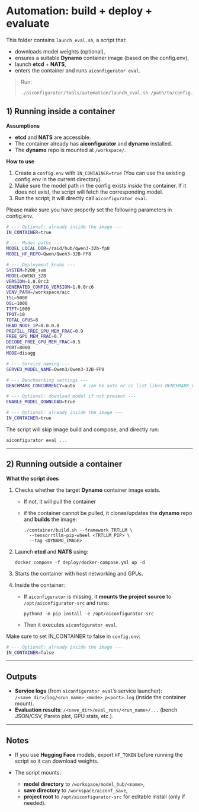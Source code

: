 
# Automation: build + deploy + evaluate

This folder contains `launch_eval.sh`, a script that:

* downloads model weights (optional),
* ensures a suitable **Dynamo** container image (based on the config.env),
* launch **etcd** + **NATS**,
* enters the container and runs `aiconfigurator eval`.

> Run:
>
> ```bash
> ./aiconfigurator/tools/automation/launch_eval.sh /path/to/config.env
> ```

## 1) Running **inside** a container

**Assumptions**

* **etcd** and **NATS** are accessible.
* The container already has **aiconfigurator** and **dynamo** installed.
* The **dynamo** repo is mounted at `/workspace/`.

**How to use**

1. Create a `config.env` with `IN_CONTAINER=true` (You can use the existing config.env in the current directory).
2. Make sure the model path in the config exists *inside* the container. If it does not exist, the script will fetch the corresponding model.
3. Run the script; it will directly call `aiconfigurator eval`.

Please make sure you have properly set the following parameters in config.env.


```bash
# --- Optional: already inside the image ---
IN_CONTAINER=true

# --- Model paths ---
MODEL_LOCAL_DIR=/raid/hub/qwen3-32b-fp8
MODEL_HF_REPO=Qwen/Qwen3-32B-FP8

# --- Deployment knobs ---
SYSTEM=h200_sxm
MODEL=QWEN3_32B
VERSION=1.0.0rc3
GENERATED_CONFIG_VERSION=1.0.0rc6
VENV_PATH=/workspace/aic
ISL=5000
OSL=1000
TTFT=1000
TPOT=10
TOTAL_GPUS=8
HEAD_NODE_IP=0.0.0.0
PREFILL_FREE_GPU_MEM_FRAC=0.9
FREE_GPU_MEM_FRAC=0.7
DECODE_FREE_GPU_MEM_FRAC=0.5
PORT=8000
MODE=disagg

# --- Service naming ---
SERVED_MODEL_NAME=Qwen3/Qwen3-32B-FP8

# --- Benchmarking settings ---
BENCHMARK_CONCURRENCY=auto   # can be auto or cc list likes BENCHMARK_CONCURRENCY="1 4 8 12 16 20"

# --- Optional: download model if not present ---
ENABLE_MODEL_DOWNLOAD=true

# --- Optional: already inside the image ---
IN_CONTAINER=true
```

The script will skip image build and compose, and directly run:

```
aiconfigurator eval ...
```

---

## 2) Running **outside** a container

**What the script does**

1. Checks whether the target **Dynamo** container image exists.

   * If not, it will pull the container
   * if the container cannot be pulled, it clones/updates the **dynamo** repo and **builds** the image:

     ```
     ./container/build.sh --framework TRTLLM \
       --tensorrtllm-pip-wheel <TRTLLM_PIP> \
       --tag <DYNAMO_IMAGE>
     ```
2. Launch **etcd** and **NATS** using:

   ```
   docker compose -f deploy/docker-compose.yml up -d
   ```

3. Starts the container with host networking and GPUs.
4. Inside the container:

   * If `aiconfigurator` is missing, it **mounts the project source** to `/opt/aiconfigurator-src` and runs:

     ```
     python3 -m pip install -e /opt/aiconfigurator-src
     ```
   * Then it executes `aiconfigurator eval`.

Make sure to set IN_CONTAINER to false in `config.env`:

```bash
# --- Optional: already inside the image ---
IN_CONTAINER=false
```

---

## Outputs

* **Service logs** (from `aiconfigurator eval`’s service launcher):
  `/<save_dir>/log/<run_name>_<mode>_p<port>.log` (inside the container mount).
* **Evaluation results**:
  `/<save_dir>/eval_runs/<run_name>/...` (bench JSON/CSV, Pareto plot, GPU stats, etc.).

---

## Notes

* If you use **Hugging Face** models, export `HF_TOKEN` before running the script so it can download weights.
* The script mounts:

  * **model directory** to `/workspace/model_hub/<name>`,
  * **save directory** to `/workspace/aiconf_save`,
  * **project root** to `/opt/aiconfigurator-src` for editable install (only if needed).
